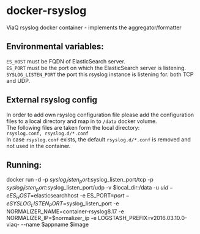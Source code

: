 # docker-rsyslog
ViaQ rsyslog docker container - implements the aggregator/formatter

## Environmental variables:
`ES_HOST` must be FQDN of ElasticSearch server.  
`ES_PORT` must be the port on which the ElasticSearch server is listening.  
`SYSLOG_LISTEN_PORT` the port this rsyslog instance is listening for. both TCP and UDP.  

## External rsyslog config
In order to add own rsyslog configuration file please add the configuration files to a local directory and map in to `/data` docker volume.  
The following files are taken form the local directory:  
`rsyslog.conf, rsyslog.d/*.conf`  
In case `rsyslog.conf` exists, the default `rsyslog.d/*.conf` is removed and not used in the container.

## Running:
docker run -d -p $syslog_listen_port:$syslog_listen_port/tcp -p $syslog_listen_port:$syslog_listen_port/udp -v $local_dir:/data -u $uid -e ES_HOST=$elasticsearchhost -e ES_PORT=$port -e SYSLOG_LISTEN_PORT=$syslog_listen_port -e NORMALIZER_NAME=container-rsyslog8.17 -e NORMALIZER_IP=$normalizer_ip -e LOGSTASH_PREFIX=v2016.03.10.0-viaq- --name $appname $image


